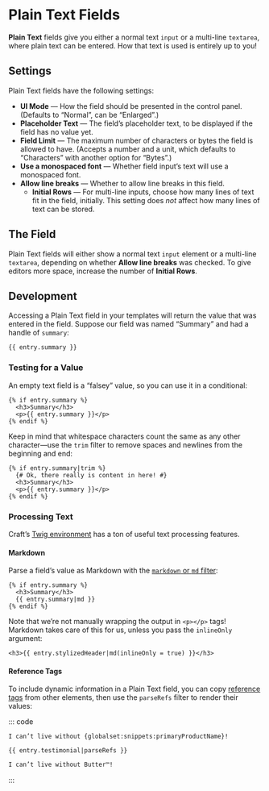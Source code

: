 # Plain Text Fields

**Plain Text** fields give you either a normal text `input` or a multi-line `textarea`, where plain text can be entered. How that text is used is entirely up to you!

<!-- more -->

## Settings

Plain Text fields have the following settings:

- **UI Mode** — How the field should be presented in the control panel. (Defaults to “Normal”, can be “Enlarged”.)
- **Placeholder Text** — The field’s placeholder text, to be displayed if the field has no value yet.
- **Field Limit** — The maximum number of characters or bytes the field is allowed to have. (Accepts a number and a unit, which defaults to “Characters” with another option for “Bytes”.)
- **Use a monospaced font** — Whether field input’s text will use a monospaced font.
- **Allow line breaks** — Whether to allow line breaks in this field.
  - **Initial Rows** — For multi-line inputs, choose how many lines of text fit in the field, initially. This setting does _not_ affect how many lines of text can be stored.

## The Field

Plain Text fields will either show a normal text `input` element or a multi-line `textarea`, depending on whether **Allow line breaks** was checked. To give editors more space, increase the number of **Initial Rows**.

## Development

Accessing a Plain Text field in your templates will return the value that was entered in the field. Suppose our field was named “Summary” and had a handle of `summary`:

```twig
{{ entry.summary }}
```

### Testing for a Value

An empty text field is a “falsey” value, so you can use it in a conditional:

```twig
{% if entry.summary %}
  <h3>Summary</h3>
  <p>{{ entry.summary }}</p>
{% endif %}
```

Keep in mind that whitespace characters count the same as any other character—use the `trim` filter to remove spaces and newlines from the beginning and end:

```twig{1}
{% if entry.summary|trim %}
  {# Ok, there really is content in here! #}
  <h3>Summary</h3>
  <p>{{ entry.summary }}</p>
{% endif %}
```

### Processing Text

Craft’s [Twig environment](../../development/twig.md) has a ton of useful text processing features.

#### Markdown

Parse a field’s value as Markdown with the [`markdown` or `md` filter](../twig/filters.md#markdown-or-md):

```twig{3}
{% if entry.summary %}
  <h3>Summary</h3>
  {{ entry.summary|md }}
{% endif %}
```

Note that we’re not manually wrapping the output in `<p></p>` tags! Markdown takes care of this for us, unless you pass the `inlineOnly` argument:

```twig
<h3>{{ entry.stylizedHeader|md(inlineOnly = true) }}</h3>
```

#### Reference Tags

To include dynamic information in a Plain Text field, you can copy [reference tags](../../system/reference-tags.md) from other elements, then use the `parseRefs` filter to render their values:

::: code
``` Field Value
I can’t live without {globalset:snippets:primaryProductName}!
```
```twig Template
{{ entry.testimonial|parseRefs }}
```
```html Output
I can’t live without Butter™!
```
:::
